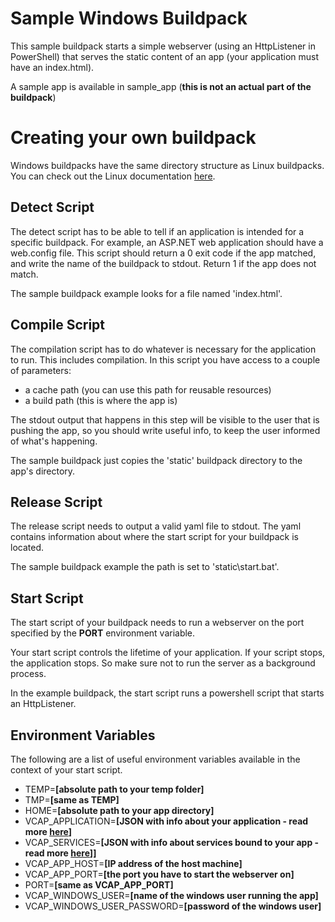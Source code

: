 # Sample Windows Buildpack #

This sample buildpack starts a simple webserver (using an HttpListener in PowerShell) that serves the static content of an app (your application must have an index.html).

A sample app is available in sample_app (**this is not an actual part of the buildpack**)

# Creating your own buildpack #

Windows buildpacks have the same directory structure as Linux buildpacks. You can check out the Linux documentation [here](http://docs.cloudfoundry.com/docs/using/deploying-apps/custom-buildpacks.html).

## Detect Script ##
The detect script has to be able to tell if an application is intended for a specific buildpack.
For example, an ASP.NET web application should have a web.config file. 
This script should return a 0 exit code if the app matched, and write the name of the buildpack to stdout.
Return 1 if the app does not match. 

The sample buildpack example looks for a file named 'index.html'.

## Compile Script ##
The compilation script has to do whatever is necessary for the application to run. This includes compilation. In this script you have access to a couple of parameters:

-  a cache path (you can use this path for reusable resources)
-  a build path (this is where the app is)

The stdout output that happens in this step will be visible to the user that is pushing the app, so you should write useful info, to keep the user informed of what's happening.

The sample buildpack just copies the 'static' buildpack directory to the app's directory. 

## Release Script ##
The release script needs to output a valid yaml file to stdout. The yaml contains information about where the start script for your buildpack is located.

The sample buildpack example the path is set to 'static\start.bat'.

## Start Script ##
The start script of your buildpack needs to run a webserver on the port specified by the **PORT** environment variable.

Your start script controls the lifetime of your application. If your script stops, the application stops. So make sure not to run the server as a background process.

In the example buildpack, the start script runs a powershell script that starts an HttpListener.

## Environment Variables ##

The following are a list of useful environment variables available in the context of your start script.

- TEMP=**[absolute path to your temp folder]**
- TMP=**[same as TEMP]**
- HOME=**[absolute path to your app directory]**
- VCAP_APPLICATION=**[JSON with info about your application - read more [here](http://docs.cloudfoundry.com/docs/using/deploying-apps/environment-variable.html#VCAP_APPLICATION)]**
- VCAP_SERVICES=**[JSON with info about services bound to your app - read more [here](http://docs.cloudfoundry.com/docs/using/deploying-apps/environment-variable.html#VCAP_SERVICES)]]**
- VCAP_APP_HOST=**[IP address of the host machine]**
- VCAP_APP_PORT=**[the port you have to start the webserver on]**
- PORT=**[same as VCAP_APP_PORT]**
- VCAP_WINDOWS_USER=**[name of the windows user running the app]**
- VCAP_WINDOWS_USER_PASSWORD=**[password of the windows user]**
 